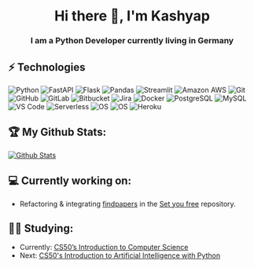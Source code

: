 <h1 align="center"> Hi there 👋, I'm Kashyap </h1>
<h3 align="center"> I am a Python Developer currently living in Germany </h3>

## ⚡ Technologies
  ![Python](https://img.shields.io/badge/Python-3776AB?style=for-the-badge&logo=python&logoColor=white)
  ![FastAPI](https://img.shields.io/badge/-FastAPI-teal?style=for-the-badge&logo=fastapi&logoColor=white)
  ![Flask](https://img.shields.io/badge/-Flask-teal?style=for-the-badge&logo=flask&logoColor=white)
  ![Pandas](https://img.shields.io/badge/-Pandas-430098?style=for-the-badge&logo=pandas)
  ![Streamlit](https://img.shields.io/badge/-Streamlit-black?style=for-the-badge&logo=streamlit)
  ![Amazon AWS](https://img.shields.io/badge/Amazon%20AWS-232F3E?style=for-the-badge&logo=amazon-aws)
  ![Git](https://img.shields.io/badge/-Git-black?style=for-the-badge&logo=git)
  ![GitHub](https://img.shields.io/badge/-GitHub-181717?style=for-the-badge&logo=github)
  ![GitLab](https://img.shields.io/badge/-GitLab-FCA121?style=for-the-badge&logo=gitlab)
  ![Bitbucket](https://img.shields.io/badge/-Bitbucket-FCA121?style=for-the-badge&logo=bitbucket)
  ![Jira](https://img.shields.io/badge/-Jira-FCA121?style=for-the-badge&logo=jira)
  ![Docker](https://img.shields.io/badge/-Docker-black?style=for-the-badge&logo=docker)
  ![PostgreSQL](https://img.shields.io/badge/-PostgreSQL-336791?style=for-the-badge&logo=postgresql)
  ![MySQL](https://img.shields.io/badge/-MySQL-black?style=for-the-badge&logo=mysql)
  ![VS Code](https://img.shields.io/badge/-VS%20Code-007ACC?style=for-the-badge&logo=visual-studio-code)
  ![Serverless](https://img.shields.io/badge/-Serverless-black?style=for-the-badge&logo=serverless)
  ![OS](https://img.shields.io/badge/-Linux-informational?style=for-the-badge&logo=linux&logoColor=white)
  ![OS](https://img.shields.io/badge/-Windows-informational?style=for-the-badge&logo=windows&logoColor=white)
  ![Heroku](https://img.shields.io/badge/-Heroku-430098?style=for-the-badge&logo=heroku)

## :trophy: My Github Stats:

[![Github Stats](https://github-readme-stats.vercel.app/api?username=kashyapm94&theme=algolia&show_icons=true&count_private=true)](https://github.com/kashyapm94)

## 💻 Currently working on:
- Refactoring & integrating [findpapers](https://github.com/ChristianGerloff/findpapers) in the [Set you free](https://github.com/ChristianGerloff/set-you-free/tree/feature/findpapers-models) repository.

## 🧑‍🎓 Studying:
- Currently: [CS50’s Introduction to Computer Science](https://cs50.harvard.edu/x/2023/)
- Next: [CS50's Introduction to Artificial Intelligence with Python](https://www.edx.org/learn/artificial-intelligence/harvard-university-cs50-s-introduction-to-artificial-intelligence-with-python)
